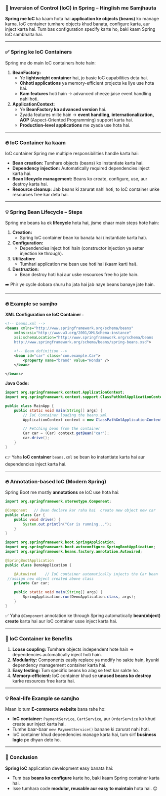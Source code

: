 ### 🌿 **Inversion of Control (IoC) in Spring – Hinglish me Samjhauta**

**Spring me IoC** ka kaam hota hai **application ke objects (beans)** ko manage karna. IoC container tumhare objects khud banata, configure karta, aur inject karta hai. Tum bas configuration specify karte ho, baki kaam Spring IoC sambhalta hai.

---

### ✅ **Spring ke IoC Containers**

Spring me do main IoC containers hote hain:

1. **BeanFactory:**
   * Ye **lightweight container** hai, jo basic IoC capabilities deta hai.
   * **Chhoti applications** ya memory-efficient projects ke liye use hota hai.
   * **Kam features** hoti hain → advanced cheeze jaise event handling nahi hoti.
2. **ApplicationContext:**
   * Ye **BeanFactory ka advanced version** hai.
   * Zyada features milte hain → **event handling, internationalization, AOP** (Aspect-Oriented Programming) support karta hai.
   * **Production-level applications** me zyada use hota hai.

---

### 🔥 **IoC Container ka kaam**

IoC container Spring me multiple responsibilities handle karta hai:

* **Bean creation:** Tumhare objects (beans) ko instantiate karta hai.
* **Dependency injection:** Automatically required dependencies inject karta hai.
* **Bean lifecycle management:** Beans ko create, configure, use, aur destroy karta hai.
* **Resource cleanup:** Jab beans ki zarurat nahi hoti, to IoC container unke resources free kar deta hai.

---

### 💡 **Spring Bean Lifecycle – Steps**

Spring me beans ka ek **lifecycle** hota hai, jisme chaar main steps hote hain:

1. **Creation:**
   * Spring IoC container bean ko banata hai (instantiate karta hai).
2. **Configuration:**
   * Dependencies inject hoti hain (constructor injection ya setter injection ke through).
3. **Utilization:**
   * Tumhari application me bean use hoti hai (kaam karti hai).
4. **Destruction:**
   * Bean destroy hoti hai aur uske resources free ho jate hain.

➡️ Phir ye cycle dobara shuru ho jata hai jab naye beans banaye jate hain.

---

### 🔥 **Example se samjho**

 **XML Configuration se IoC Container** :

```xml
<!-- beans.xml -->
<beans xmlns="http://www.springframework.org/schema/beans"
    xmlns:xsi="http://www.w3.org/2001/XMLSchema-instance"
    xsi:schemaLocation="http://www.springframework.org/schema/beans 
    http://www.springframework.org/schema/beans/spring-beans.xsd">

    <!-- Bean definition -->
    <bean id="car" class="com.example.Car">
        <property name="brand" value="Honda" />
    </bean>

</beans>
```

**Java Code:**

```java
import org.springframework.context.ApplicationContext;
import org.springframework.context.support.ClassPathXmlApplicationContext;

public class MainApp {
    public static void main(String[] args) {
        // IoC Container loading the beans.xml
        ApplicationContext context = new ClassPathXmlApplicationContext("beans.xml");

        // Fetching bean from the container
        Car car = (Car) context.getBean("car");
        car.drive();
    }
}
```

👉 Yaha **IoC container** `beans.xml` se bean ko instantiate karta hai aur dependencies inject karta hai.

---

### 🔥 **Annotation-based IoC (Modern Spring)**

Spring Boot me mostly **annotations** se IoC use hota hai:

```java
import org.springframework.stereotype.Component;

@Component   // Bean declare kar raha hai  create new object new car
public class Car {
    public void drive() {
        System.out.println("Car is running...");
    }
}
```

```java
import org.springframework.boot.SpringApplication;
import org.springframework.boot.autoconfigure.SpringBootApplication;
import org.springframework.beans.factory.annotation.Autowired;

@SpringBootApplication
public class DemoApplication {

    @Autowired    // IoC container automatically injects the Car bean
 //assign new object created above class 
    private Car car;

    public static void main(String[] args) {
        SpringApplication.run(DemoApplication.class, args);
    }
}
```

✅ Yaha `@Component` annotation ke through Spring automatically **bean(object) create** karta hai aur IoC container usse inject karta hai.

---

### 🚀 **IoC Container ke Benefits**

1. **Loose coupling:** Tumhare objects independent hote hain → dependencies automatically inject hoti hain.
2. **Modularity:** Components easily replace ya modify ho sakte hain, kyunki dependency management container karta hai.
3. **Easy testing:** Tum specific beans ko alag se test kar sakte ho.
4. **Memory-efficient:** IoC container khud se **unused beans ko destroy** karke resources free karta hai.

---

### 💡 **Real-life Example se samjho**

Maan lo tum **E-commerce website** bana rahe ho:

* **IoC container:** `PaymentService`, `CartService`, aur `OrderService` ko khud create aur inject karta hai.
* Tumhe baar-baar `new PaymentService()` banane ki zarurat nahi hoti.
* IoC container khud dependencies manage karta hai, tum sirf **business logic** pe dhyan dete ho.

---

### 🚦 **Conclusion**

**Spring IoC** application development easy banata hai:

* Tum bas **beans ko configure** karte ho, baki kaam Spring container karta hai.
* Isse tumhara code **modular, reusable aur easy to maintain** hota hai. 😊

